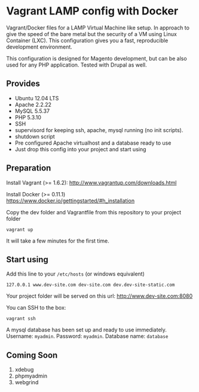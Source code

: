 Vagrant LAMP config with Docker
==================================

Vagrant/Docker files for a LAMP Virtual Machine like setup. In approach to give the speed of the bare metal but the security of a VM using Linux Container (LXC). This configuration gives you a fast, reproducible development environment.

This configuration is designed for Magento development, but can be also used for any PHP application. Tested with Drupal as well.

Provides
--------

  * Ubuntu 12.04 LTS
  * Apache 2.2.22
  * MySQL 5.5.37
  * PHP 5.3.10
  * SSH
  * supervisord for keeping ssh, apache, mysql running (no init scripts).
  * shutdown script
  * Pre configured Apache virtualhost and a database ready to use
  * Just drop this config into your project and start using

Preparation
-----------

Install Vagrant (>= 1.6.2): http://www.vagrantup.com/downloads.html

Install Docker (>= 0.11.1) https://www.docker.io/gettingstarted/#h_installation

Copy the dev folder and Vagrantfile from this repository to your project folder

    vagrant up
        
It will take a few minutes for the first time.

Start using
-----------

Add this line to your `/etc/hosts` (or windows equivalent)

    127.0.0.1 www.dev-site.com dev-site.com dev.dev-site-static.com

Your project folder will be served on this url: http://www.dev-site.com:8080

You can SSH to the box:

    vagrant ssh

A mysql database has been set up and ready to use immediately. Username: `myadmin`. Password: `myadmin`. Database name: `database`

Coming Soon
-----------

1. xdebug
2. phpmyadmin
3. webgrind
